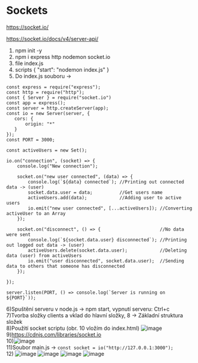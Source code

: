 # Sockets

https://socket.io/

https://socket.io/docs/v4/server-api/

1) npm init -y
2) npm i express http nodemon socket.io
3) file index.js
4) scripts { "start": "nodemon index.js" } 
5) Do index.js souboru -> 
```
const express = require("express");
const http = require("http");
const { Server } = require("socket.io")
const app = express();
const server = http.createServer(app);
const io = new Server(server, {
   cors: {
       origin: "*"
   } 
});
const PORT = 3000;

const activeUsers = new Set();

io.on("connection", (socket) => {
    console.log("New connection");

    socket.on("new user connected", (data) => {
        console.log(`${data} connected`); //Printing out connected data -> (user)
        socket.data.user = data;          //Get users name
        activeUsers.add(data);            //Adding user to active users
        io.emit("new user connected", [...activeUsers]); //Converting activeUser to an Array
    });

    socket.on("disconnect", () => {                      //No data were sent
        console.log(`${socket.data.user} disconnected`); //Printing out logged out data -> (user)
        activeUsers.delete(socket.data.user);            //Deleting data (user) from activeUsers
        io.emit("user disconnected", socket.data.user);  //Sending data to others that someone has disconnected
    });

});

server.listen(PORT, () => console.log(`Server is running on ${PORT}`));

```
6)Spuštění serveru v node.js -> npm start, vypnutí serveru: Ctrl+c<br>
7)Tvorba složky clients a vklad do hlavní složky, 8 -> Základní struktura složek<br>
8)Použití socket scriptu (obr. 10 vložím do index.html)
![image](https://user-images.githubusercontent.com/90755554/148746804-30a30302-b03d-494f-96ec-466e49f3dddd.png)<br>
9)https://cdnjs.com/libraries/socket.io <br>
10)![image](https://user-images.githubusercontent.com/90755554/148747793-075510a9-3d0e-42dc-9eb7-e81e22d8ca94.png) <br>
11)Soubor main.js -> ``const socket = io("http://127.0.0.1:3000");``<br>
12) ![image](https://user-images.githubusercontent.com/90755554/148749802-be03d7ea-f44a-46ae-a4aa-54e4bc5f21b6.png)
![image](https://user-images.githubusercontent.com/90755554/148749277-605e0c2c-1170-4f84-8384-cef5d2b7ff6e.png)
![image](https://user-images.githubusercontent.com/90755554/148749557-442d7bac-59bb-4b24-af47-6c90281173c0.png)
![image](https://user-images.githubusercontent.com/90755554/148749630-aae2a24b-f243-4cba-9c18-0ec50a406161.png)
